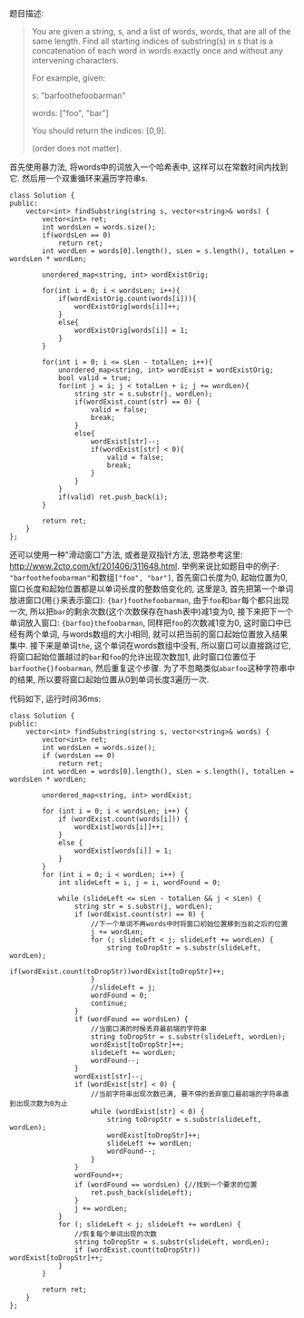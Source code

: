 题目描述:

> You are given a string, s, and a list of words, words, that are all of the same length. Find all starting indices of substring(s) in s that is a concatenation of each word in words exactly once and without any intervening characters.
> 
> For example, given:
> 
> s: "barfoothefoobarman"
> 
> words: ["foo", "bar"]
> 
> You should return the indices: [0,9].
> 
> (order does not matter).

首先使用暴力法, 将words中的词放入一个哈希表中, 这样可以在常数时间内找到它. 然后用一个双重循环来遍历字符串s.

    class Solution {
    public:
        vector<int> findSubstring(string s, vector<string>& words) {
            vector<int> ret;
            int wordsLen = words.size();
            if(wordsLen == 0)
                return ret;
            int wordLen = words[0].length(), sLen = s.length(), totalLen = wordsLen * wordLen;
            
            unordered_map<string, int> wordExistOrig;
            
            for(int i = 0; i < wordsLen; i++){
                if(wordExistOrig.count(words[i])){
                    wordExistOrig[words[i]]++;
                }
                else{
                    wordExistOrig[words[i]] = 1;
                }
            }
            
            for(int i = 0; i <= sLen - totalLen; i++){
                unordered_map<string, int> wordExist = wordExistOrig;
                bool valid = true;
                for(int j = i; j < totalLen + i; j += wordLen){
                    string str = s.substr(j, wordLen);
                    if(wordExist.count(str) == 0) {
                        valid = false;
                        break;
                    }
                    else{
                        wordExist[str]--;
                        if(wordExist[str] < 0){
                            valid = false;
                            break;
                        }
                    }
                }
                if(valid) ret.push_back(i);
            }
            
            return ret;
        }
    };

还可以使用一种"滑动窗口"方法, 或者是双指针方法, 思路参考这里: <http://www.2cto.com/kf/201406/311648.html>. 举例来说比如题目中的例子: `"barfoothefoobarman"`和数组`["foo", "bar"]`, 首先窗口长度为0, 起始位置为0, 窗口长度和起始位置都是以单词长度的整数倍变化的, 这里是3, 首先把第一个单词放进窗口(用`{}`来表示窗口): `{bar}foothefoobarman`, 由于`foo`和`bar`每个都只出现一次, 所以把`bar`的剩余次数(这个次数保存在hash表中)减1变为0, 接下来把下一个单词放入窗口: `{barfoo}thefoobarman`, 同样把`foo`的次数减1变为0, 这时窗口中已经有两个单词, 与words数组的大小相同, 就可以把当前的窗口起始位置放入结果集中. 接下来是单词`the`, 这个单词在words数组中没有, 所以窗口可以直接跳过它, 将窗口起始位置越过的`bar`和`foo`的允许出现次数加1, 此时窗口位置位于`barfoothe{}foobarman`, 然后重复这个步骤. 为了不忽略类似`abarfoo`这种字符串中的结果, 所以要将窗口起始位置从0到单词长度3遍历一次. 

代码如下, 运行时间36ms:

    class Solution {
    public:
        vector<int> findSubstring(string s, vector<string>& words) {
            vector<int> ret;
            int wordsLen = words.size();
            if (wordsLen == 0)
                return ret;
            int wordLen = words[0].length(), sLen = s.length(), totalLen = wordsLen * wordLen;

            unordered_map<string, int> wordExist;

            for (int i = 0; i < wordsLen; i++) {
                if (wordExist.count(words[i])) {
                    wordExist[words[i]]++;
                }
                else {
                    wordExist[words[i]] = 1;
                }
            }
            for (int i = 0; i < wordLen; i++) {
                int slideLeft = i, j = i, wordFound = 0;

                while (slideLeft <= sLen - totalLen && j < sLen) {
                    string str = s.substr(j, wordLen);
                    if (wordExist.count(str) == 0) {
                        //下一个单词不再words中时将窗口初始位置移到当前之后的位置
                        j += wordLen;
                        for (; slideLeft < j; slideLeft += wordLen) {
                            string toDropStr = s.substr(slideLeft, wordLen);
                            if(wordExist.count(toDropStr))wordExist[toDropStr]++;
                        }
                        //slideLeft = j;
                        wordFound = 0;
                        continue;
                    }
                    if (wordFound == wordsLen) {
                        //当窗口满的时候丢弃最前端的字符串
                        string toDropStr = s.substr(slideLeft, wordLen);
                        wordExist[toDropStr]++;
                        slideLeft += wordLen;
                        wordFound--;
                    }
                    wordExist[str]--;
                    if (wordExist[str] < 0) {
                        //当前字符串出现次数已满, 要不停的丢弃窗口最前端的字符串直到出现次数为0为止
                        while (wordExist[str] < 0) {
                            string toDropStr = s.substr(slideLeft, wordLen);
                            wordExist[toDropStr]++;
                            slideLeft += wordLen;
                            wordFound--;
                        }
                    }
                    wordFound++;
                    if (wordFound == wordsLen) {//找到一个要求的位置
                        ret.push_back(slideLeft);
                    }
                    j += wordLen;
                }
                for (; slideLeft < j; slideLeft += wordLen) {
                    //恢复每个单词出现的次数
                    string toDropStr = s.substr(slideLeft, wordLen);
                    if (wordExist.count(toDropStr)) wordExist[toDropStr]++;
                }
            }

            return ret;
        }
    };